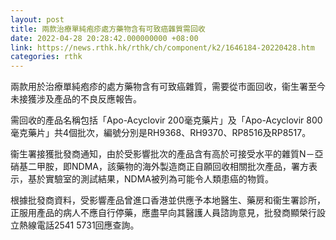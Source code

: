 ```yaml
---
layout: post
title: 兩款治療單純疱疹處方藥物含有可致癌雜質需回收
date: 2022-04-28 20:28:42.000000000 +08:00
link: https://news.rthk.hk/rthk/ch/component/k2/1646184-20220428.htm
categories: rthk
---
```


兩款用於治療單純疱疹的處方藥物含有可致癌雜質，需要從市面回收，衞生署至今未接獲涉及產品的不良反應報告。

需回收的產品名稱包括「Apo-Acyclovir 200毫克藥片」及「Apo-Acyclovir 800毫克藥片」共4個批次，編號分別是RH9368、RH9370、RP8516及RP8517。
 
衞生署接獲批發商通知，由於受影響批次的產品含有高於可接受水平的雜質N－亞硝基二甲胺，即NDMA，該藥物的海外製造商正自願回收相關批次產品，署方表示，基於實驗室的測試結果，NDMA被列為可能令人類患癌的物質。

根據批發商資料，受影響產品曾進口香港並供應予本地醫生、藥房和衞生署診所，正服用產品的病人不應自行停藥，應盡早向其醫護人員諮詢意見，批發商顯榮行設立熱線電話2541 5731回應查詢。
